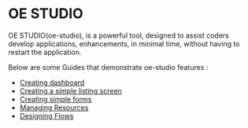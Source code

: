 # OE STUDIO

OE STUDIO(oe-studio), is a powerful tool, designed to assist coders develop applications, enhancements, in minimal time, without having to restart the application. 

Below are some  Guides that demonstrate oe-studio features :

* [Creating dashboard](create-dashboard.md)
* [Creating a simple listing screen](create-listing-screen.md)
* [Creating simple forms](create-forms.md)
* [Managing Resources](resource-manager.md)
* [Designing Flows](route-designer.md)